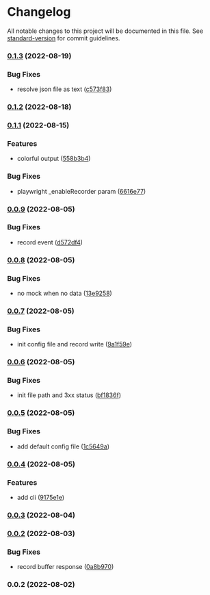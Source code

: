 # Changelog

All notable changes to this project will be documented in this file. See [standard-version](https://github.com/conventional-changelog/standard-version) for commit guidelines.

### [0.1.3](https://github.com/superwf/playwright-record-and-mock/compare/v0.1.2...v0.1.3) (2022-08-19)


### Bug Fixes

* resolve json file as text ([c573f83](https://github.com/superwf/playwright-record-and-mock/commit/c573f83eb6a90fdccc91270879e431932696038e))

### [0.1.2](https://github.com/superwf/playwright-record-and-mock/compare/v0.1.1...v0.1.2) (2022-08-18)

### [0.1.1](https://github.com/superwf/playwright-record-and-mock/compare/v0.1.0...v0.1.1) (2022-08-15)


### Features

* colorful output ([558b3b4](https://github.com/superwf/playwright-record-and-mock/commit/558b3b4912b332af3d421ad511e2b72e9f8551ec))


### Bug Fixes

* playwright _enableRecorder param ([6616e77](https://github.com/superwf/playwright-record-and-mock/commit/6616e77a3ddf88cf7c90adf2e474516271694456))

### [0.0.9](https://github.com/superwf/playwright-record-and-mock/compare/v0.0.8...v0.0.9) (2022-08-05)


### Bug Fixes

* record event ([d572df4](https://github.com/superwf/playwright-record-and-mock/commit/d572df4966f4a343a3fb55f2f880685cab9440a7))

### [0.0.8](https://github.com/superwf/playwright-record-and-mock/compare/v0.0.7...v0.0.8) (2022-08-05)


### Bug Fixes

* no mock when no data ([13e9258](https://github.com/superwf/playwright-record-and-mock/commit/13e9258d2a473d0720846c020af719e8a87ead02))

### [0.0.7](https://github.com/superwf/playwright-record-and-mock/compare/v0.0.6...v0.0.7) (2022-08-05)


### Bug Fixes

* init config file and record write ([9a1f59e](https://github.com/superwf/playwright-record-and-mock/commit/9a1f59e70590d1f954a838a56a6780031c410d96))

### [0.0.6](https://github.com/superwf/playwright-record-and-mock/compare/v0.0.5...v0.0.6) (2022-08-05)


### Bug Fixes

* init file path and 3xx status ([bf1836f](https://github.com/superwf/playwright-record-and-mock/commit/bf1836f6783439a8064ee42b6156061526995a42))

### [0.0.5](https://github.com/superwf/playwright-record-and-mock/compare/v0.0.4...v0.0.5) (2022-08-05)


### Bug Fixes

* add default config file ([1c5649a](https://github.com/superwf/playwright-record-and-mock/commit/1c5649a485243e6a84853ca3eab740d6df7286a8))

### [0.0.4](https://github.com/superwf/playwright-record-and-mock/compare/v0.0.3...v0.0.4) (2022-08-05)


### Features

* add cli ([9175e1e](https://github.com/superwf/playwright-record-and-mock/commit/9175e1ebfdf9969b702edb4a0eaf571af6b64723))

### [0.0.3](https://github.com/superwf/playwright-record-and-mock/compare/v0.0.2...v0.0.3) (2022-08-04)

### [0.0.2](https://github.com/superwf/playwright-record-and-mock/compare/v0.0.1...v0.0.2) (2022-08-03)


### Bug Fixes

* record buffer response ([0a8b970](https://github.com/superwf/playwright-record-and-mock/commit/0a8b970cf5ec2537fa6ba05f2367daccc0b108be))

### 0.0.2 (2022-08-02)
